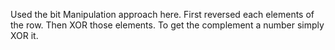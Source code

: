 Used the bit Manipulation approach here.
First reversed each elements of the row​.
Then XOR those elements.
To get the complement a number simply XOR it.

